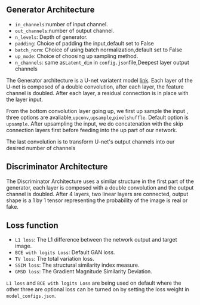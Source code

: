 ## Generator Architecture

- ```in_channels```:number of input channel.
- ```out_channels```:number of output channel.
- ```n_levels```: Depth of generator.
- ```padding```: Choice of padding the input,default set to False 
- ```batch_norm```: Choice of using batch normalization,default set to False
- ```up_mode```: Choice of choosing up sampling method. 
- ```n_channels```: same as```Latent_dim``` in ```config.json```file,Deepest layer output channels


The Generator architecture is a U-net variatent model [link](https://arxiv.org/pdf/1505.04597.pdf). Each layer of the U-net is composed of a double convolution, after each layer, the feature channel is doubled. After each layer, a residual connection is in place with the layer input. 

From the bottom convolution layer going up, we first up sample the input , three options are avaliable,```upconv```,```upsample```,```pixelshuffle```. Default option is ```upsample```. After upsampling the input, we do concatenation with the skip connection layers first before feeding into the up part of our network.

The last convolution is to transform U-net's output channels into our desired number of channels


## Discriminator Architecture

The Discriminator Architecture uses a similar structure in the first part of the generator, each layer is composed with a double convolution and the output channel is doubled. After 4 layers, two linear layers are connected, output shape is a 1 by 1 tensor representing the probability of the image is real or fake. 


## Loss function

- ```L1 loss```: The L1 difference between the network output and target image.
- ```BCE with logits Loss```: Default GAN loss.
- ```TV loss```: The total variation loss. 
- ```SSIM loss```: The structural similarity index measure.
- ```GMSD loss```: The Gradient Magnitude Similarity Deviation.


```L1 loss``` and  ```BCE with logits Loss``` are being used on default where the other three are optional loss can be turned on by setting the loss weight in  ```model_configs.json```.
